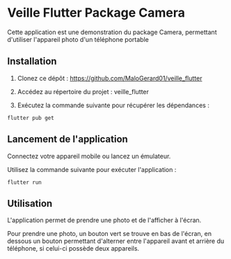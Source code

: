 # Veille Flutter Package Camera

Cette application est une demonstration du package Camera, permettant d'utiliser l'appareil photo d'un téléphone portable

## Installation

1. Clonez ce dépôt : https://github.com/MaloGerard01/veille_flutter

2. Accédez au répertoire du projet : veille_flutter

3. Exécutez la commande suivante pour récupérer les dépendances :

``` flutter pub get ```

## Lancement de l'application

Connectez votre appareil mobile ou lancez un émulateur.

Utilisez la commande suivante pour exécuter l'application :

``` flutter run ```

## Utilisation

L'application permet de prendre une photo et de l'afficher à l'écran.

Pour prendre une photo, un bouton vert se trouve en bas de l'écran, en dessous un bouton permettant d'alterner entre
l'appareil avant et arrière du téléphone, si celui-ci possède deux appareils.